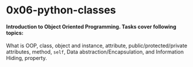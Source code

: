 # 0x06-python-classes

#### Introduction to Object Oriented Programming. Tasks cover following topics: 
What is OOP, class, object and instance, attribute, public/protected/private attributes, method, `self`, Data abstraction/Encapsulation, and Information Hiding, property.
